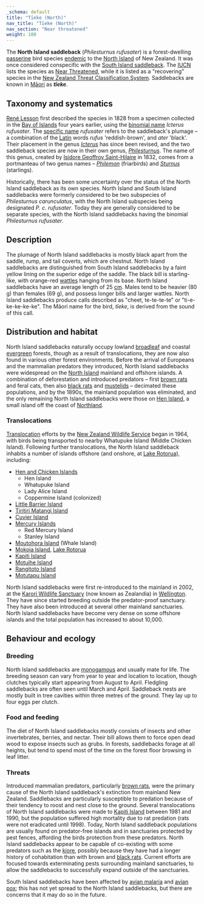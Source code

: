 ```yaml
---
_schema: default
title: "Tīeke (North)"
nav_title: "Tīeke (North)"
nav_section: "Near threatened"
weight: 100
---
```

                                   



 

The **North Island saddleback** (_Philesturnus rufusater_) is a forest-dwelling [passerine](https://en.wikipedia.org/wiki/Passerine) bird species [endemic](https://en.wikipedia.org/wiki/Endemic_(ecology)) to the [North Island](https://en.wikipedia.org/wiki/North_Island) of New Zealand. It was once considered conspecific with the [South Island saddleback](https://en.wikipedia.org/wiki/South_Island_saddleback). The [IUCN](https://en.wikipedia.org/wiki/IUCN) lists the species as [Near Threatened](https://en.wikipedia.org/wiki/Near_Threatened), while it is listed as a "recovering" species in the [New Zealand Threat Classification System](https://en.wikipedia.org/wiki/New_Zealand_Threat_Classification_System). Saddlebacks are known in [Māori](https://en.wikipedia.org/wiki/M%C4%81ori_language) as _**tīeke**_.

Taxonomy and systematics
----------------------------

[René Lesson](https://en.wikipedia.org/wiki/Ren%C3%A9_Lesson) first described the species in 1828 from a specimen collected in the [Bay of Islands](https://en.wikipedia.org/wiki/Bay_of_Islands) four years earlier, using the [binomial name](https://en.wikipedia.org/wiki/Binomial_name) _Icterus rufusater_. The [specific name](https://en.wikipedia.org/wiki/Specific_name_(zoology)) _rufusater_ refers to the saddleback's plumage – a combination of the [Latin](https://en.wikipedia.org/wiki/Latin) words _rufus_ 'reddish-brown', and _ater_ 'black'. Their placement in the genus _[Icterus](https://en.wikipedia.org/wiki/New_World_oriole)_ has since been revised, and the two saddleback species are now in their own genus, _[Philesturnus](https://en.wikipedia.org/wiki/Philesturnus)_. The name of this genus, created by [Isidore Geoffroy Saint-Hilaire](https://en.wikipedia.org/wiki/Isidore_Geoffroy_Saint-Hilaire) in 1832, comes from a portmanteau of two genus names – _[Philemon](https://en.wikipedia.org/wiki/Philemon_(bird))_ (friarbirds) and _[Sturnus](https://en.wikipedia.org/wiki/Sturnus)_ (starlings).

Historically, there has been some uncertainty over the status of the North Island saddleback as its own species. North Island and South Island saddlebacks were formerly considered to be two subspecies of _Philesturnus carunculatus_, with the North Island subspecies being designated _P. c. rufusater_. Today they are generally considered to be separate species, with the North Island saddlebacks having the binomial _Philesturnus rufusater_.

Description
---------------

The plumage of North Island saddlebacks is mostly black apart from the saddle, rump, and tail coverts, which are chestnut. North Island saddlebacks are distinguished from South Island saddlebacks by a faint yellow lining on the superior edge of the saddle. The black bill is starling-like, with orange-red [wattles](https://en.wikipedia.org/wiki/Wattle_(anatomy)) hanging from its base. North Island saddlebacks have an average length of 25 [cm](https://en.wikipedia.org/wiki/Centimetres). Males tend to be heavier (80 [g](https://en.wikipedia.org/wiki/Gram)) than females (69 g), and possess longer bills and larger wattles. North Island saddlebacks produce calls described as "cheet, te-te-te-te" or "ti-e-ke-ke-ke-ke". The Māori name for the bird, _tīeke_, is derived from the sound of this call.

Distribution and habitat
----------------------------

North Island saddlebacks naturally occupy lowland [broadleaf](https://en.wikipedia.org/wiki/Broadleaf_forest) and coastal [evergreen](https://en.wikipedia.org/wiki/Evergreen) forests, though as a result of translocations, they are now also found in various other forest environments. Before the arrival of Europeans and the mammalian predators they introduced, North Island saddlebacks were widespread on the [North Island](https://en.wikipedia.org/wiki/North_Island) mainland and offshore islands. A combination of deforestation and introduced predators – first [brown rats](https://en.wikipedia.org/wiki/Brown_rat) and feral cats, then also [black rats](https://en.wikipedia.org/wiki/Black_rat) and [mustelids](https://en.wikipedia.org/wiki/Mustelid) – decimated these populations, and by the 1890s, the mainland population was eliminated, and the only remaining North Island saddlebacks were those on [Hen Island](https://en.wikipedia.org/wiki/Hen_and_Chicken_Islands), a small island off the coast of [Northland](https://en.wikipedia.org/wiki/Northland_Peninsula).

### Translocations

[Translocation](https://en.wikipedia.org/wiki/Species_translocation) efforts by the [New Zealand Wildlife Service](https://en.wikipedia.org/wiki/New_Zealand_Wildlife_Service) began in 1964, with birds being transported to nearby Whatupuke Island (Middle Chicken Island). Following further translocations, the North Island saddleback inhabits a number of islands offshore (and onshore, at [Lake Rotorua](https://en.wikipedia.org/wiki/Lake_Rotorua)), including:

*   [Hen and Chicken Islands](https://en.wikipedia.org/wiki/Hen_and_Chicken_Islands)
    *   Hen Island
    *   Whatupuke Island
    *   Lady Alice Island
    *   Coppermine Island (colonized)
*   [Little Barrier Island](https://en.wikipedia.org/wiki/Little_Barrier_Island)
*   [Tiritiri Matangi Island](https://en.wikipedia.org/wiki/Tiritiri_Matangi_Island)
*   [Cuvier Island](https://en.wikipedia.org/wiki/Cuvier_Island)
*   [Mercury Islands](https://en.wikipedia.org/wiki/Mercury_Islands)
    *   Red Mercury Island
    *   Stanley Island
*   [Moutohora Island](https://en.wikipedia.org/wiki/Moutohora_Island) (Whale Island)
*   [Mokoia Island](https://en.wikipedia.org/wiki/Mokoia_Island), [Lake Rotorua](https://en.wikipedia.org/wiki/Lake_Rotorua)
*   [Kapiti Island](https://en.wikipedia.org/wiki/Kapiti_Island)
*   [Motuihe Island](https://en.wikipedia.org/wiki/Motuihe_Island)
*   [Rangitoto Island](https://en.wikipedia.org/wiki/Rangitoto_Island)
*   [Motutapu Island](https://en.wikipedia.org/wiki/Motutapu_Island)

North Island saddlebacks were first re-introduced to the mainland in 2002, at the [Karori Wildlife Sanctuary](https://en.wikipedia.org/wiki/Karori_Wildlife_Sanctuary) (now known as Zealandia) in [Wellington](https://en.wikipedia.org/wiki/Wellington). They have since started breeding outside the predator-proof sanctuary. They have also been introduced at several other mainland sanctuaries. North Island saddlebacks have become very dense on some offshore islands and the total population has increased to about 10,000.

Behaviour and ecology
-------------------------

### Breeding

North Island saddlebacks are [monogamous](https://en.wikipedia.org/wiki/Monogamy) and usually mate for life. The breeding season can vary from year to year and location to location, though clutches typically start appearing from August to April. Fledgling saddlebacks are often seen until March and April. Saddleback nests are mostly built in tree cavities within three metres of the ground. They lay up to four eggs per clutch.

### Food and feeding

The diet of North Island saddlebacks mostly consists of insects and other invertebrates, berries, and nectar. Their bill allows them to force open dead wood to expose insects such as grubs. In forests, saddlebacks forage at all heights, but tend to spend most of the time on the forest floor browsing in leaf litter.

### Threats

Introduced mammalian predators, particularly [brown rats](https://en.wikipedia.org/wiki/Brown_rat), were the primary cause of the North Island saddleback's extinction from mainland New Zealand. Saddlebacks are particularly susceptible to predation because of their tendency to roost and nest close to the ground. Several translocations of North Island saddlebacks were made to [Kapiti Island](https://en.wikipedia.org/wiki/Kapiti_Island) between 1981 and 1990, but the population suffered high mortality due to rat predation (rats were not eradicated until 1998). Today, North Island saddleback populations are usually found on predator-free islands and in sanctuaries protected by pest fences, affording the birds protection from these predators. North Island saddlebacks appear to be capable of co-existing with some predators such as the [kiore](https://en.wikipedia.org/wiki/Kiore), possibly because they have had a longer history of cohabitation than with brown and [black rats](https://en.wikipedia.org/wiki/Black_rat). Current efforts are focused towards exterminating pests surrounding mainland sanctuaries, to allow the saddlebacks to successfully expand outside of the sanctuaries.

South Island saddlebacks have been affected by [avian malaria](https://en.wikipedia.org/wiki/Avian_malaria) and [avian pox](https://en.wikipedia.org/wiki/Avian_pox); this has not yet spread to the North Island saddlebacks, but there are concerns that it may do so in the future.

